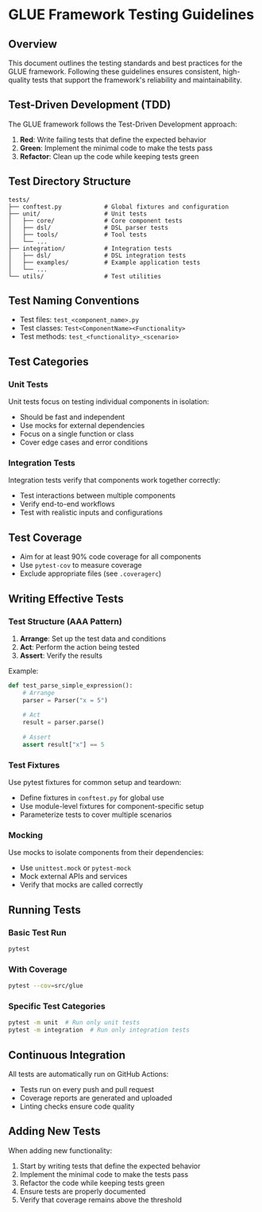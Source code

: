 # GLUE Framework Testing Guidelines

## Overview

This document outlines the testing standards and best practices for the GLUE framework. Following these guidelines ensures consistent, high-quality tests that support the framework's reliability and maintainability.

## Test-Driven Development (TDD)

The GLUE framework follows the Test-Driven Development approach:

1. **Red**: Write failing tests that define the expected behavior
2. **Green**: Implement the minimal code to make the tests pass
3. **Refactor**: Clean up the code while keeping tests green

## Test Directory Structure

```
tests/
├── conftest.py            # Global fixtures and configuration
├── unit/                  # Unit tests
│   ├── core/              # Core component tests
│   ├── dsl/               # DSL parser tests
│   ├── tools/             # Tool tests
│   └── ...
├── integration/           # Integration tests
│   ├── dsl/               # DSL integration tests
│   ├── examples/          # Example application tests
│   └── ...
└── utils/                 # Test utilities
```

## Test Naming Conventions

- Test files: `test_<component_name>.py`
- Test classes: `Test<ComponentName><Functionality>`
- Test methods: `test_<functionality>_<scenario>`

## Test Categories

### Unit Tests

Unit tests focus on testing individual components in isolation:

- Should be fast and independent
- Use mocks for external dependencies
- Focus on a single function or class
- Cover edge cases and error conditions

### Integration Tests

Integration tests verify that components work together correctly:

- Test interactions between multiple components
- Verify end-to-end workflows
- Test with realistic inputs and configurations

## Test Coverage

- Aim for at least 90% code coverage for all components
- Use `pytest-cov` to measure coverage
- Exclude appropriate files (see `.coveragerc`)

## Writing Effective Tests

### Test Structure (AAA Pattern)

1. **Arrange**: Set up the test data and conditions
2. **Act**: Perform the action being tested
3. **Assert**: Verify the results

Example:
```python
def test_parse_simple_expression():
    # Arrange
    parser = Parser("x = 5")
    
    # Act
    result = parser.parse()
    
    # Assert
    assert result["x"] == 5
```

### Test Fixtures

Use pytest fixtures for common setup and teardown:

- Define fixtures in `conftest.py` for global use
- Use module-level fixtures for component-specific setup
- Parameterize tests to cover multiple scenarios

### Mocking

Use mocks to isolate components from their dependencies:

- Use `unittest.mock` or `pytest-mock`
- Mock external APIs and services
- Verify that mocks are called correctly

## Running Tests

### Basic Test Run

```bash
pytest
```

### With Coverage

```bash
pytest --cov=src/glue
```

### Specific Test Categories

```bash
pytest -m unit  # Run only unit tests
pytest -m integration  # Run only integration tests
```

## Continuous Integration

All tests are automatically run on GitHub Actions:

- Tests run on every push and pull request
- Coverage reports are generated and uploaded
- Linting checks ensure code quality

## Adding New Tests

When adding new functionality:

1. Start by writing tests that define the expected behavior
2. Implement the minimal code to make the tests pass
3. Refactor the code while keeping tests green
4. Ensure tests are properly documented
5. Verify that coverage remains above the threshold
